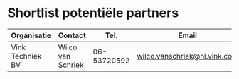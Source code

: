 # Shortlist potentiële partners

| Organisatie      | Contact           | Tel.        | Email                        | Website                     |
| ---------------- | ----------------- | ----------- | ---------------------------- | --------------------------- |
| Vink Techniek BV | Wilco van Schriek | 06-53720592 | wilco.vanschriek@nl.vink.com | http://www.vinktechniek.nl/ |
